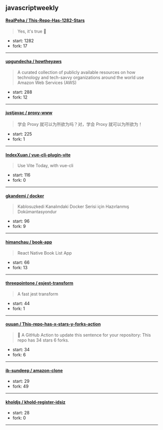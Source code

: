 ## javascriptweekly

#### [RealPeha / This-Repo-Has-1282-Stars](https://github.com/RealPeha/This-Repo-Has-1282-Stars)

> Yes, it's true :orange_heart:

+ start: 1282
+ fork: 17

----


#### [upgundecha / howtheyaws](https://github.com/upgundecha/howtheyaws)

> A curated collection of publicly available resources on how technology and tech-savvy organizations around the world use Amazon Web Services (AWS)

+ start: 288
+ fork: 12

----


#### [justjavac / proxy-www](https://github.com/justjavac/proxy-www)

> 学会 Proxy 就可以为所欲为吗？对，学会 Proxy 就可以为所欲为！

+ start: 225
+ fork: 1

----


#### [IndexXuan / vue-cli-plugin-vite](https://github.com/IndexXuan/vue-cli-plugin-vite)

> Use Vite Today, with vue-cli

+ start: 116
+ fork: 0

----


#### [gkandemi / docker](https://github.com/gkandemi/docker)

> Kablosuzkedi Kanalındaki Docker Serisi için Hazırlanmış Dokümantasyondur

+ start: 96
+ fork: 9

----


#### [himanchau / book-app](https://github.com/himanchau/book-app)

> React Native Book List App

+ start: 66
+ fork: 13

----


#### [threepointone / esjest-transform](https://github.com/threepointone/esjest-transform)

> A fast jest transform

+ start: 44
+ fork: 1

----


#### [ouuan / This-repo-has-x-stars-y-forks-action](https://github.com/ouuan/This-repo-has-x-stars-y-forks-action)

> 🤖 A GitHub Action to update this sentence for your repository: This repo has 34 stars 6 forks.

+ start: 34
+ fork: 6

----


#### [ib-sundeep / amazon-clone](https://github.com/ib-sundeep/amazon-clone)

> 

+ start: 29
+ fork: 49

----


#### [kholdjs / khold-register-idsiz](https://github.com/kholdjs/khold-register-idsiz)

> 

+ start: 28
+ fork: 0

----

